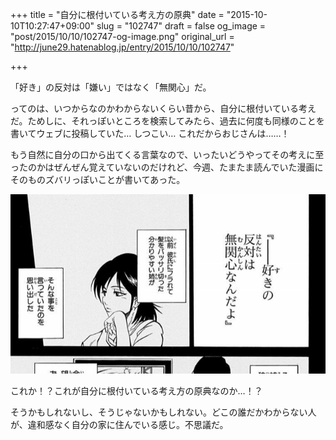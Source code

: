 +++
title = "自分に根付いている考え方の原典"
date = "2015-10-10T10:27:47+09:00"
slug = "102747"
draft = false
og_image = "post/2015/10/10/102747-og-image.png"
original_url = "http://june29.hatenablog.jp/entry/2015/10/10/102747"

+++

<p>「好き」の反対は「嫌い」ではなく「無関心」だ。</p>

<p>ってのは、いつからなのかわからないくらい昔から、自分に根付いている考えだ。ためしに、それっぽいところを検索してみたら、過去に何度も同様のことを書いてウェブに投稿していた… しつこい… これだからおじさんは……！</p>

<p>もう自然に自分の口から出てくる言葉なので、いったいどうやってその考えに至ったのかはぜんぜん覚えていないのだけれど、今週、たまたま読んでいた漫画にそのものズバリっぽいことが書いてあった。</p>

<p><span itemscope itemtype="http://schema.org/Photograph"><img src="/post/2015/10/10/102747-20151010101523.png" alt="f:id:june29:20151010101523p:plain" title="f:id:june29:20151010101523p:plain" class="hatena-fotolife" itemprop="image"></span></p>

<p>これか！？これが自分に根付いている考え方の原典なのか…！？</p>

<p>そうかもしれないし、そうじゃないかもしれない。どこの誰だかわからない人が、違和感なく自分の家に住んでいる感じ。不思議だ。</p>